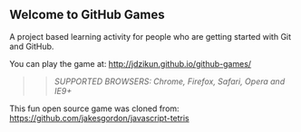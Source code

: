 ## Welcome to GitHub Games

A project based learning activity for people who are getting started with Git and GitHub.

You can play the game at: http://jdzikun.github.io/github-games/

>> _*SUPPORTED BROWSERS*: Chrome, Firefox, Safari, Opera and IE9+_

This fun open source game was cloned from: https://github.com/jakesgordon/javascript-tetris
